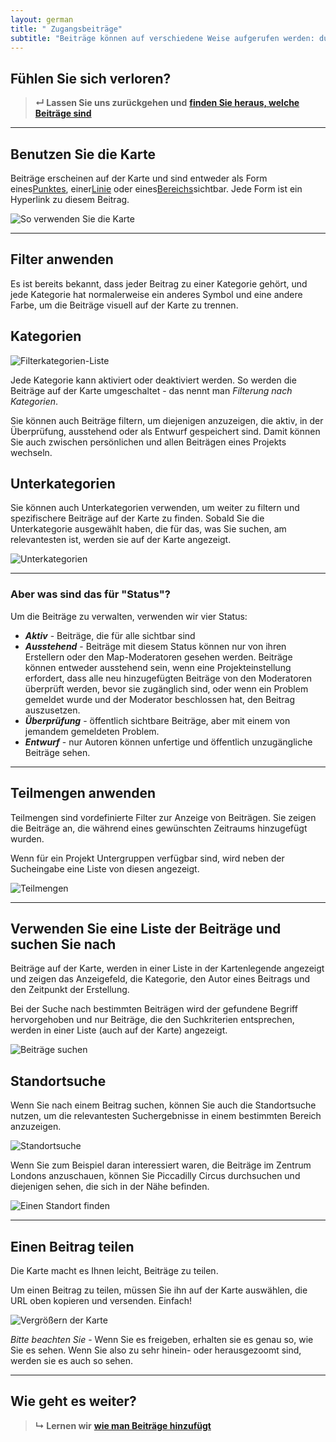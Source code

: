 ```yaml
---
layout: german
title: " Zugangsbeiträge"
subtitle: "Beiträge können auf verschiedene Weise aufgerufen werden: durch Anklicken auf der Karte, Auswahl aus der Liste der Legende, Suche nach bestimmten Beiträgen."
---
```


## Fühlen Sie sich verloren?

> **&#8629; Lassen Sie uns zurückgehen und** [**finden Sie heraus, welche Beiträge sind**](overview-of-contributions.html)

---

## Benutzen Sie die Karte

Beiträge erscheinen auf der Karte und sind entweder als Form eines[Punktes](overview-of-contributions.html#punkte), einer[Linie](overview-of-contributions.html#linien) oder eines[Bereichs](overview-of-contributions.html#bereiche)sichtbar. Jede Form ist ein Hyperlink zu diesem Beitrag.

![So verwenden Sie die Karte](/images/en/how-to-use-the-map.png)

---

## Filter anwenden

Es ist bereits bekannt, dass jeder Beitrag zu einer Kategorie gehört, und jede Kategorie hat normalerweise ein anderes Symbol und eine andere Farbe, um die Beiträge visuell auf der Karte zu trennen.

## Kategorien

![Filterkategorien-Liste](/images/en/filter-categories-list.png)

Jede Kategorie kann aktiviert oder deaktiviert werden. So werden die Beiträge auf der Karte umgeschaltet - das nennt man *Filterung nach Kategorien*.

Sie können auch Beiträge filtern, um diejenigen anzuzeigen, die aktiv, in der Überprüfung, ausstehend oder als Entwurf gespeichert sind. Damit können Sie auch zwischen persönlichen und allen Beiträgen eines Projekts wechseln.

## Unterkategorien

Sie können auch Unterkategorien verwenden, um weiter zu filtern und spezifischere Beiträge auf der Karte zu finden. Sobald Sie die Unterkategorie ausgewählt haben, die für das, was Sie suchen, am relevantesten ist, werden sie auf der Karte angezeigt.

![Unterkategorien](/images/en/subcategories.png)

---

### Aber was sind das für "Status"?

Um die Beiträge zu verwalten, verwenden wir vier Status:

* ***Aktiv*** - Beiträge, die für alle sichtbar sind
* ***Ausstehend*** - Beiträge mit diesem Status können nur von ihren Erstellern oder den Map-Moderatoren gesehen werden. Beiträge können entweder ausstehend sein, wenn eine Projekteinstellung erfordert, dass alle neu hinzugefügten Beiträge von den Moderatoren überprüft werden, bevor sie zugänglich sind, oder wenn ein Problem gemeldet wurde und der Moderator beschlossen hat, den Beitrag auszusetzen.
* ***Überprüfung*** - öffentlich sichtbare Beiträge, aber mit einem von jemandem gemeldeten Problem.
* ***Entwurf*** - nur Autoren können unfertige und öffentlich unzugängliche Beiträge sehen.

---

## Teilmengen anwenden

Teilmengen sind vordefinierte Filter zur Anzeige von Beiträgen. Sie zeigen die Beiträge an, die während eines gewünschten Zeitraums hinzugefügt wurden.

Wenn für ein Projekt Untergruppen verfügbar sind, wird neben der Sucheingabe eine Liste von diesen angezeigt.

![Teilmengen](/images/en/subsets.png)

---

## Verwenden Sie eine Liste der Beiträge und suchen Sie nach

Beiträge auf der Karte, werden in einer Liste in der Kartenlegende angezeigt und zeigen das Anzeigefeld, die Kategorie, den Autor eines Beitrags und den Zeitpunkt der Erstellung.

Bei der Suche nach bestimmten Beiträgen wird der gefundene Begriff hervorgehoben und nur Beiträge, die den Suchkriterien entsprechen, werden in einer Liste (auch auf der Karte) angezeigt.

![Beiträge suchen](/images/en/search-contributions.png)

## Standortsuche

Wenn Sie nach einem Beitrag suchen, können Sie auch die Standortsuche nutzen, um die relevantesten Suchergebnisse in einem bestimmten Bereich anzuzeigen.

![Standortsuche](/images/en/location-search.png)

Wenn Sie zum Beispiel daran interessiert waren, die Beiträge im Zentrum Londons anzuschauen, können Sie Piccadilly Circus durchsuchen und diejenigen sehen, die sich in der Nähe befinden.

![Einen Standort finden](/images/en/finding-a-location.png)

---

## Einen Beitrag teilen

Die Karte macht es Ihnen leicht, Beiträge zu teilen.

Um einen Beitrag zu teilen, müssen Sie ihn auf der Karte auswählen, die URL oben kopieren und versenden. Einfach!

![Vergrößern der Karte](/images/en/zoom-in-on-map.png)

*Bitte beachten Sie* - Wenn Sie es freigeben, erhalten sie es genau so, wie Sie es sehen. Wenn Sie also zu sehr hinein- oder herausgezoomt sind, werden sie es auch so sehen.

---

## Wie geht es weiter?

> **&#8627; Lernen wir** [**wie man Beiträge hinzufügt**](add-new-contribution.html)
